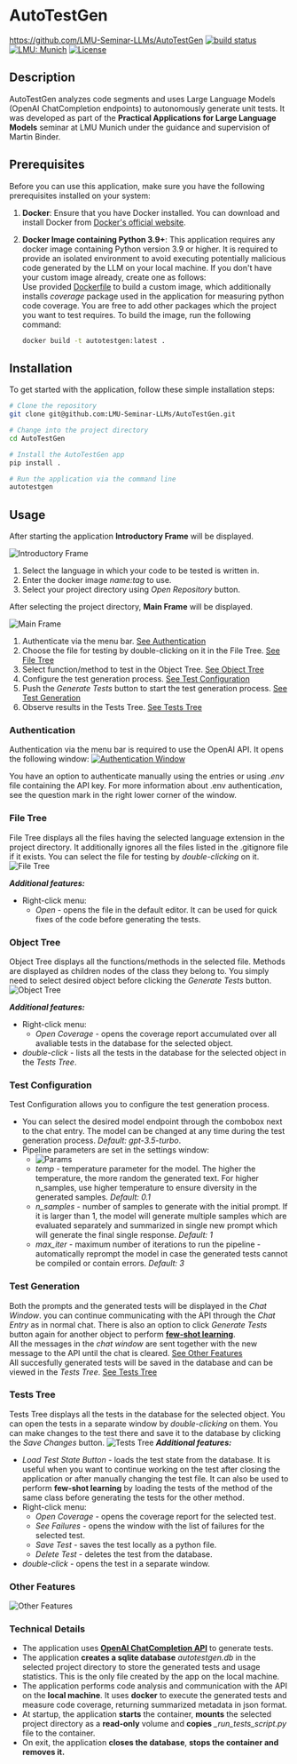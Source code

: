 # AutoTestGen

https://github.com/LMU-Seminar-LLMs/AutoTestGen
[![build status](https://github.com/LMU-Seminar-LLMs/AutoTestGen/actions/workflows/main.yml/badge.svg)](https://github.com/LMU-Seminar-LLMs/AutoTestGen/actions/workflows/main.yml)
[![LMU: Munich](https://img.shields.io/badge/LMU-Munich-009440.svg)](https://www.en.statistik.uni-muenchen.de/index.html)
[![License](https://img.shields.io/badge/License-MIT-blue.svg)](https://opensource.org/licenses/MIT)

## Description

AutoTestGen analyzes code segments and uses Large Language Models (OpenAI ChatCompletion endpoints) to autonomously generate unit tests. It was developed as part of the **Practical Applications for Large Language Models** seminar at LMU Munich under the guidance and supervision of Martin Binder.

## Prerequisites

Before you can use this application, make sure you have the following prerequisites installed on your system:

1. **Docker**: Ensure that you have Docker installed. You can download and install Docker from [Docker's official website](https://www.docker.com/get-started).

2. **Docker Image containing Python 3.9+**: This application requires any docker image containing Python version 3.9 or higher. It is required to provide an isolated environment to avoid executing potentially malicious code generated by the LLM on your local machine.
If you don't have your custom image already, create one as follows:  
    Use provided [Dockerfile](./Dockerfile) to build a custom image, which additionally installs *coverage* package used in the application for measuring python code coverage. You are free to add other packages which the project you want to test requires. To build the image, run the following command: 
    ```sh
    docker build -t autotestgen:latest .
    ```

## Installation
To get started with the application, follow these simple installation steps:
```sh
# Clone the repository
git clone git@github.com:LMU-Seminar-LLMs/AutoTestGen.git

# Change into the project directory
cd AutoTestGen

# Install the AutoTestGen app
pip install .

# Run the application via the command line
autotestgen
```

## Usage

After starting the application **Introductory Frame** will be displayed.

![Introductory Frame](./assets/IntroFrame.png)
1. Select the language in which your code to be tested is written in.
2. Enter the docker image *name:tag* to use.
3. Select your project directory using *Open Repository* button.

After selecting the project directory, **Main Frame** will be displayed.

![Main Frame](./assets/MainFrame.png)
1. Authenticate via the menu bar. [See Authentication](#authentication)
2. Choose the file for testing by double-clicking on it in the File Tree. [See File Tree](#file-tree)
3. Select function/method to test in the Object Tree. [See Object Tree](#object-tree)
4. Configure the test generation process. [See Test Configuration](#test-configuration)
5. Push the *Generate Tests* button to start the test generation process. [See Test Generation](#test-generation)
6. Observe results in the Tests Tree. [See Tests Tree](#tests-tree)

### Authentication
Authentication via the menu bar is required to use the OpenAI API. It opens the following window:
[![Authentication Window](./assets/auth.png)](https://beta.openai.com/docs/developer-quickstart/your-api-keys)

You have an option to authenticate manually using the entries or using *.env* file containing the API key. For more information about .env authentication, see the question mark in the right lower corner of the window.

### File Tree
File Tree displays all the files having the selected language extension in the project directory. It additionally ignores all the files listed in the .gitignore file if it exists. You can select the file for testing by *double-clicking* on it.
![File Tree](./assets/filetree.png)

***Additional features:***
- Right-click menu:
    - *Open* - opens the file in the default editor. It can be used for quick fixes of the code before generating the tests.


### Object Tree
Object Tree displays all the functions/methods in the selected file. Methods are displayed as children nodes of the class they belong to. You simply need to select desired object before clicking the *Generate Tests* button.
![Object Tree](./assets/objecttree.png)

***Additional features:***
- Right-click menu:
    - *Open Coverage* - opens the coverage report accumulated over all avaliable tests in the database for the selected object.
- *double-click* - lists all the tests in the database for the selected object in the *Tests Tree*.

### Test Configuration
Test Configuration allows you to configure the test generation process.
- You can select the desired model endpoint through the combobox next to the chat entry. The model can be changed at any time during the test generation process. *Default: gpt-3.5-turbo*.
- Pipeline parameters are set in the settings window:
    - ![Params](./assets/params.png)
    - *temp* - temperature parameter for the model. The higher the temperature, the more random the generated text. For higher n_samples, use higher temperature to ensure diversity in the generated samples. *Default: 0.1*
    - *n_samples* - number of samples to generate with the initial prompt. If it is larger than 1, the model will generate multiple samples which are evaluated separately and summarized in single new prompt which will generate the final single response. *Default: 1*
    - *max_iter* - maximum number of iterations to run the pipeline - automatically reprompt the model in case the generated tests cannot be compiled or contain errors. *Default: 3*

### Test Generation
Both the prompts and the generated tests will be displayed in the *Chat Window*. you can continue communicating with the API through the *Chat Entry* as in normal chat. There is also an option to click *Generate Tests* button again for another object to perform [**few-shot learning**](https://help.openai.com/en/articles/6654000-best-practices-for-prompt-engineering-with-openai-api).  
All the messages in the *chat window* are sent together with the new message to the API until the chat is cleared. [See Other Features](#other-features)  
All succesfully generated tests will be saved in the database and can be viewed in the *Tests Tree*. [See Tests Tree](#tests-tree)

### Tests Tree
Tests Tree displays all the tests in the database for the selected object. You can open the tests in a separate window by *double-clicking* on them. You can make changes to the test there and save it to the database by clicking the *Save Changes* button.
![Tests Tree](./assets/teststree.png)
***Additional features:***
- *Load Test State Button* - loads the test state from the database. It is useful when you want to continue working on the test after closing the application or after manually changing the test file. It can also be used to perform **few-shot learning** by loading the tests of the method of the same class before generating the tests for the other method.
- Right-click menu:
    - *Open Coverage* - opens the coverage report for the selected test.
    - *See Failures* - opens the window with the list of failures for the selected test.
    - *Save Test* - saves the test locally as a python file.
    - *Delete Test* - deletes the test from the database.
- *double-click* - opens the test in a separate window.

### Other Features
![Other Features](./assets/other.png)

### Technical Details
- The application uses [**OpenAI ChatCompletion API**](https://beta.openai.com/docs/api-reference/chat) to generate tests.
- The application **creates a sqlite database** *autotestgen.db* in the selected project directory to store the generated tests and usage statistics. This is the only file created by the app on the local machine.
- The application performs code analysis and communication with the API on the **local machine**. It uses **docker** to execute the generated tests and measure code coverage, returning summarized metadata in json format.
- At startup, the application **starts** the container, **mounts** the selected project directory as a **read-only** volume and **copies** *_run_tests_script.py* file to the container.
- On exit, the application **closes the database**, **stops the container and removes it.**

